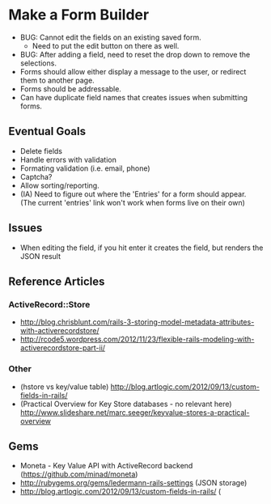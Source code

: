 # Make a Form Builder

* BUG: Cannot edit the fields on an existing saved form.
    * Need to put the edit button on there as well.
* BUG: After adding a field, need to reset the drop down to remove the selections.
* Forms should allow either display a message to the user, or redirect them to another page.
* Forms should be addressable.
* Can have duplicate field names that creates issues when submitting forms.

## Eventual Goals

* Delete fields
* Handle errors with validation
* Formating validation (i.e. email, phone)
* Captcha?
* Allow sorting/reporting.
* (IA) Need to figure out where the 'Entries' for a form should appear. (The current 'entries' link won't work when forms live on their own)

## Issues

* When editing the field, if you hit enter it creates the field, but renders the JSON result

## Reference Articles

### ActiveRecord::Store

* http://blog.chrisblunt.com/rails-3-storing-model-metadata-attributes-with-activerecordstore/
* http://rcode5.wordpress.com/2012/11/23/flexible-rails-modeling-with-activerecordstore-part-ii/

### Other

* (hstore vs key/value table) http://blog.artlogic.com/2012/09/13/custom-fields-in-rails/
* (Practical Overview for Key Store databases - no relevant here) http://www.slideshare.net/marc.seeger/keyvalue-stores-a-practical-overview

## Gems

* Moneta - Key Value API with ActiveRecord backend (https://github.com/minad/moneta)
* http://rubygems.org/gems/ledermann-rails-settings (JSON storage)
* http://blog.artlogic.com/2012/09/13/custom-fields-in-rails/ (